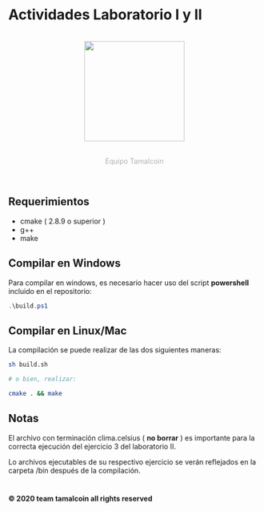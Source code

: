 # Actividades Laboratorio I y II

<div align="center">
    <br>
    <img src="https://i.imgur.com/KzWtOlf.png" height="200px">
    <br>
    <br>
    <p style="color: rgba(0,0,0,0.3)">Equipo Tamalcoin</p>
    <br>
</div>

## Requerimientos
- cmake ( 2.8.9  o superior )
- g++
- make

## Compilar en Windows
Para compilar en windows, es necesario hacer uso del script **powershell** incluido en el repositorio:

``` powershell
.\build.ps1
```

## Compilar en Linux/Mac

La compilación se puede realizar de las dos siguientes maneras:

``` bash
sh build.sh

# o bien, realizar:

cmake . && make
```

## Notas

El archivo con terminación clima.celsius ( **no borrar** ) es importante para la correcta ejecución del ejercicio 3 del laboratorio II.

Lo archivos ejecutables de su respectivo ejercicio se verán reflejados en la carpeta /bin después de la compilación.

#

**© 2020 team tamalcoin all rights reserved**
